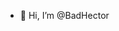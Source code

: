 - 👋 Hi, I’m @BadHector
<!---
BadHector/BadHector is a ✨ special ✨ repository because its `README.md` (this file) appears on your GitHub profile.
You can click the Preview link to take a look at your changes.
--->
